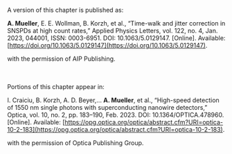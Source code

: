 A version of this chapter is published as:

**A. Mueller**, E. E. Wollman, B. Korzh, et al., “Time-walk and jitter correction in SNSPDs at high count rates,” Applied Physics Letters, vol. 122, no. 4, Jan. 2023, 044001, ISSN: 0003-6951. DOI: 10.1063/5.0129147. [Online]. Available: [https://doi.org/10.1063/5.0129147](https://doi.org/10.1063/5.0129147).

with the permission of AIP Publishing.

<br>
<br>
Portions of this chapter appear in: 

I. Craiciu, B. Korzh, A. D. Beyer,... **A. Mueller**, et al., “High-speed detection of 1550 nm single photons with superconducting nanowire detectors,” Optica, vol. 10, no. 2, pp. 183–190, Feb. 2023. DOI: 10.1364/OPTICA.478960. [Online]. Available: [https://opg.optica.org/optica/abstract.cfm?URI=optica-10-2-183](https://opg.optica.org/optica/abstract.cfm?URI=optica-10-2-183).  

with the permission of Optica Publishing Group.


